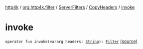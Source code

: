 [http4k](../../../index.md) / [org.http4k.filter](../../index.md) / [ServerFilters](../index.md) / [CopyHeaders](index.md) / [invoke](./invoke.md)

# invoke

`operator fun invoke(vararg headers: `[`String`](https://kotlinlang.org/api/latest/jvm/stdlib/kotlin/-string/index.html)`): `[`Filter`](../../../org.http4k.core/-filter/index.md) [(source)](https://github.com/http4k/http4k/blob/master/http4k-core/src/main/kotlin/org/http4k/filter/ServerFilters.kt#L157)
